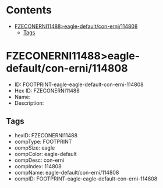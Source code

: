 



Contents
========

* [FZECONERNI11488>eagle-default/con-erni/114808](#fzeconerni11488eagle-defaultcon-erni114808)
	* [Tags](#tags)

# FZECONERNI11488>eagle-default/con-erni/114808

- ID: FOOTPRINT-eagle-eagle-default-con-erni-114808
- Hex ID: FZECONERNI11488
- Name: 
- Description: 

## Tags

- hexID: FZECONERNI11488
- oompType: FOOTPRINT
- oompSize: eagle
- oompColor: eagle-default
- oompDesc: con-erni
- oompIndex: 114808
- oompName: eagle-default/con-erni/114808
- oompID: FOOTPRINT-eagle-eagle-default-con-erni-114808
